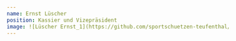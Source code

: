 ```yaml
---
name: Ernst Lüscher
position: Kassier und Vizepräsident
image: ![Lüscher Ernst_1](https://github.com/sportschuetzen-teufenthal/website/assets/147444210/c3492f74-ae31-4b25-bc73-59ec6d5af229)
---
```

